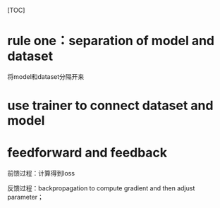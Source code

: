 [TOC]

# rule one：separation of model and dataset
将model和dataset分隔开来

# use trainer to connect dataset and model

# feedforward and feedback
前馈过程：计算得到loss

反馈过程：backpropagation to compute gradient and then adjust parameter；

